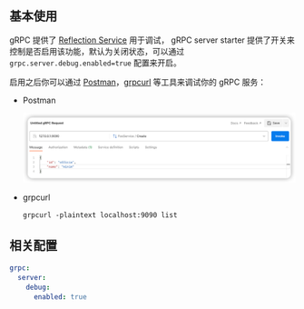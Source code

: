 ## 基本使用

gRPC 提供了 [Reflection Service](https://github.com/grpc/grpc/blob/master/doc/server-reflection.md) 用于调试，
gRPC server starter 提供了开关来控制是否启用该功能，默认为关闭状态，可以通过 `grpc.server.debug.enabled=true` 配置来开启。

启用之后你可以通过 [Postman](https://www.postman.com/)，[grpcurl](https://github.com/fullstorydev/grpcurl) 等工具来调试你的
gRPC 服务：

- Postman

  ![img.png](../../assets/images/postman-test-grpc.png)

- grpcurl

  ```shell
  grpcurl -plaintext localhost:9090 list
  ```

## 相关配置

```yaml
grpc:
  server:
    debug:
      enabled: true
```
